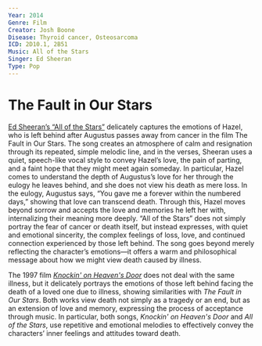 ```yaml
---
Year: 2014
Genre: Film
Creator: Josh Boone
Disease: Thyroid cancer, Osteosarcoma
ICD: 2D10.1, 2B51
Music: All of the Stars
Singer: Ed Sheeran
Type: Pop
---
```


# The Fault in Our Stars

[Ed Sheeran’s “All of the Stars”](https://youtu.be/nkqVm5aiC28?si=FbY3yQcVP5zsvo-4) delicately captures the emotions of Hazel, who is left behind after Augustus passes away from cancer in the film The Fault in Our Stars. The song creates an atmosphere of calm and resignation through its repeated, simple melodic line, and in the verses, Sheeran uses a quiet, speech-like vocal style to convey Hazel’s love, the pain of parting, and a faint hope that they might meet again someday. In particular, Hazel comes to understand the depth of Augustus’s love for her through the eulogy he leaves behind, and she does not view his death as mere loss. In the eulogy, Augustus says, “You gave me a forever within the numbered days,” showing that love can transcend death. Through this, Hazel moves beyond sorrow and accepts the love and memories he left her with, internalizing their meaning more deeply. “All of the Stars” does not simply portray the fear of cancer or death itself, but instead expresses, with quiet and emotional sincerity, the complex feelings of loss, love, and continued connection experienced by those left behind. The song goes beyond merely reflecting the character’s emotions—it offers a warm and philosophical message about how we might view death caused by illness.

The 1997 film [*Knockin' on Heaven's Door*](jeong_heeseok.md) does not deal with the same illness, but it delicately portrays the emotions of those left behind facing the death of a loved one due to illness, showing similarities with *The Fault in Our Stars*. Both works view death not simply as a tragedy or an end, but as an extension of love and memory, expressing the process of acceptance through music. In particular, both songs, *Knockin' on Heaven's Door* and *All of the Stars*, use repetitive and emotional melodies to effectively convey the characters’ inner feelings and attitudes toward death.

